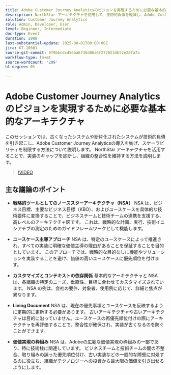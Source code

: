 ```yaml
---
title: Adobe Customer Journey Analyticsのビジョンを実現するために必要な基本的なアーキテクチャ
description: NorthStar アーキテクチャを使用して、技術的負債を軽減し、Adobe Customer Journey Analyticsの導入を効率化し、スケーラブルで調整されたAdobe Experience Platformの実装をサポートする方法について説明します。
solution: Customer Journey Analytics
role: Admin, Developer, User
level: Beginner, Intermediate
doc-type: Event
duration: 2988
last-substantial-update: 2025-08-01T00:00:00Z
jira: KT-18661
source-git-commit: 9f9bbcdcd56ba6736d86a6f272023db52e28fa7a
workflow-type: tm+mt
source-wordcount: '299'
ht-degree: 0%

---
```



# Adobe Customer Journey Analyticsのビジョンを実現するために必要な基本的なアーキテクチャ

このセッションでは、古くなったシステムや断片化されたシステムが技術的負債を引き起こし、Adobe Customer Journey Analyticsの導入を妨げ、スケーラビリティを制限する方法について説明します。 NorthStar アーキテクチャを活用することで、実装のギャップを診断し、組織の整合性を維持する方法を説明します。

>[!VIDEO](https://video.tv.adobe.com/v/3470281/?learn=on&enablevpops)

## 主な議論のポイント

* **戦略的ツールとしてのノーススターアーキテクチャ（NSA）** NSA は、ビジネス目標、主要なビジネス目標（KBO）、およびユースケースを具体的な技術要件に変換することで、ビジネスチームと技術チームの連携を支援する、高レベルのアーキテクチャ図です。 これは、戦略的な計画、実行、技術イニシアチブの測定のためのガイドフレームワークとして機能します。

* **ユースケース主導アプローチ** NSA は、特定のユースケースによって推進され、すべての実装に明確な価値主導の理由があることを保証することを目的としています。 このアプローチでは、戦略的な目的なしに機能やソリューションを実装することを避け、価値の高いユースケースに優先順位を付けます。

* **カスタマイズとコンテキストの依存関係** 基本的なアーキテクチャと NSA は、各組織の特定のニーズ、垂直性、目標に合わせてカスタマイズされています。 NSA の例は、会社の要件、対象者、使用例に応じて、詳細と焦点が異なります。

* **Living Document** NSA は、現在の優先事項とユースケースを反映するように定期的に更新する必要があります。 古いアーキテクチャや古いアーキテクチャは目的に沿っていません。ユースケースの再優先順位付けの際にアーキテクチャを再評価することで、整合性が確保され、実装が古くなるのを防ぐことができます。

* **価値実現の枠組み** NSA は、Adobeの広範な価値実現の枠組みの一部であり、特に技術柱に関連しています。 ビジネスチームと技術チームの間の不整合、取り組みの誤った優先順位付け、古い実装などの一般的な障壁に対処するのに役立ち、組織がテクノロジーへの投資から最大限の価値を引き出せるようにします。
